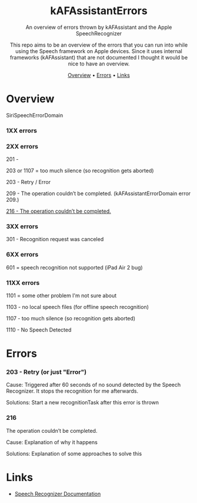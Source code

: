 <!-- markdownlint-configure-file {
  "MD013": {
    "code_blocks": false,
    "tables": false
  },
  "MD033": false,
  "MD041": false
} -->

<div align="center">

# kAFAssistantErrors
  
An overview of errors thrown by kAFAssistant and the Apple SpeechRecognizer 
  
This repo aims to be an overview of the errors that you can run into while using the Speech framework on Apple devices. Since it uses internal frameworks (kAFAssistant) that are not documented I thought it would be nice to have an overview.


[Overview](#overview) •
[Errors](#errors) •
[Links](#links)

</div>

# Overview
SiriSpeechErrorDomain 

### 1XX errors

### 2XX errors

201 - 

203 or 1107 = too much silence (so recognition gets aborted)

203 - Retry / Error

209 - The operation couldn’t be completed. (kAFAssistantErrorDomain error 209.)

[216 - The operation couldn’t be completed.](#216)

### 3XX errors

301 - Recognition request was canceled

### 6XX errors

601 = speech recognition not supported (iPad Air 2 bug)

### 11XX errors

1101 = some other problem I'm not sure about

1103 - no local speech files (for offline speech recognition)

1107 - too much silence (so recognition gets aborted)

1110 - No Speech Detected


# Errors

### 203 - Retry (or just "Error")

Cause:
Triggered after 60 seconds of no sound detected by the Speech Recognizer. It stops the recognition for me afterwards.

Solutions:
Start a new recognitionTask after this error is thrown


### 216
The operation couldn’t be completed.

Cause:
Explanation of why it happens

Solutions:
Explanation of some approaches to solve this





# Links

* [Speech Recognizer Documentation](https://developer.apple.com/documentation/speech)
